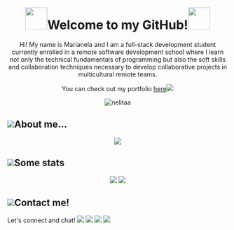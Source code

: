 <h1 align="center"><img src="https://media.giphy.com/media/mGcNjsfWAjY5AEZNw6/giphy.gif" width="50">Welcome to my GitHub!<img src="https://media.giphy.com/media/mGcNjsfWAjY5AEZNw6/giphy.gif" width="50"></h1>
<p align="center">Hi! My name is Marianela and I am a full-stack development student currently enrolled in a remote software development school where I learn not only the technical fundamentals of programming but also the soft skills and collaboration techniques necessary to develop collaborative projects in multicultural remote teams.</p>
<p align="center">You can check out my portfolio <a href="https://nelitaa.github.io/">here</a><img src="https://drive.google.com/uc?export=download&id=1EkbqFfZ8UhN4IvXxdm6YITbNFcQstMM2"/></p>

<div align="center"><img src="https://komarev.com/ghpvc/?username=Nelitaa" alt="nelitaa"></div>

<h2><img src="https://drive.google.com/uc?export=download&id=11Omlp60LZBoV9Hi5WT5TEkD7l2p8Kz8C"/>About me...</h2>
<div align="center">
  <img src="https://drive.google.com/uc?export=download&id=1L1Y2iwBJ-_mhOWUrvulLgNUB7Sc1qmpq"/>
</div>
<h2><img src="https://drive.google.com/uc?export=download&id=1HhYXCAi7PUVI_CwGy5WSVz-WgYnOiCdo"/>Some stats</h2>
<div align="center">
  <img src="https://github-readme-stats.vercel.app/api?username=Nelitaa&show_icons=true&theme=onedark&count_private=true&text_bold=false&text_color=4da0ad"/>
  <img src="https://github-readme-stats.vercel.app/api/top-langs/?username=Nelitaa&theme=onedark&show_icons=true&text_color=4da0ad"/>
</div>
<h2><img src="https://drive.google.com/uc?export=download&id=1YPmQEagVhTRZBwCLUCMHRa8Lchpo3_M2"/>Contact me!</h2>
<p >Let's connect and chat!
<a href="https://wa.me/qr/YTJ3A6C2IGD6B1"><img src="https://drive.google.com/uc?export=download&id=1SdEfYv0Ndtbh6ROMlm_M3fuHk5-p_VSJ"/></a>
<a href="mailto:marianelamunozgutierrez@gmail.com"><img src="https://drive.google.com/uc?export=download&id=1UD8jEYcynlo52PIJSz4VZ0WNwy_lHz5Z"/></a>
<a href="https://www.linkedin.com/in/marianela-muñoz-gutierrez/"><img src="https://drive.google.com/uc?export=download&id=1vZI-6kEre82Dg_tCWZ4cMUcDvejEOcPI"/></a>
<a href="https://twitter.com/MarianelaMunoz_"><img src="https://drive.google.com/uc?export=download&id=1dOX9XfDg6cvSd7IxRwfObru8p6Gld2c2"/></a></p>

<!--

- 🔭 I’m currently working on ...
- 🌱 I’m currently learning ...
- 👯 I’m looking to collaborate on ...
- 🤔 I’m looking for help with ...
- 💬 Ask me about ...
- 📫 How to reach me: ...
- 😄 Pronouns: ...
- ⚡ Fun fact: ...
-->
